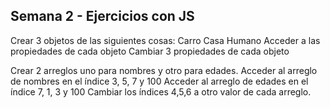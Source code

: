 ## Semana 2 - Ejercicios con JS

Crear 3 objetos de las siguientes cosas:
Carro
Casa
Humano
Acceder a las propiedades de cada objeto
Cambiar 3 propiedades de cada objeto
 

Crear 2 arreglos uno para nombres y otro para edades.
Acceder al arreglo de nombres en el índice 3, 5, 7 y 100
Acceder al arreglo de edades en el índice 7, 1, 3 y 100
Cambiar los índices 4,5,6 a otro valor de cada arreglo.
